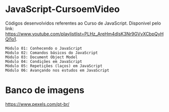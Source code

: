 # JavaScript-CursoemVideo
Códigos desenvolvidos referentes ao Curso de JavaScript. 
Disponivel pelo link: https://www.youtube.com/playlistlist=PLHz_AreHm4dlsK3Nr9GVvXCbpQyHQl1o1.

    Módulo 01: Conhecendo o JavaScript
    Módulo 02: Comandos básicos do JavaScript
    Módulo 03: Document Object Model
    Módulo 04: Condições em JavaScript
    Módulo 05: Repetições (laços) em JavaScript
    Módulo 06: Avançando nos estudos em JavaScript

# Banco de imagens
https://www.pexels.com/pt-br/
